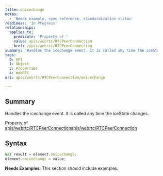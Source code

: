 ```yaml
---
title: onicechange
notes:
  - 'Needs example, spec reference, standardization status'
readiness: 'In Progress'
relationships:
  applies_to:
    predicate: 'Property of '
    value: apis/webrtc/RTCPeerConnection
    href: /apis/webrtc/RTCPeerConnection
summary: 'Handles the icechange event. It is called any time the iceState  changes.'
tags:
  0: API
  1: Object
  2: Properties
  4: WebRTC
uri: apis/webrtc/RTCPeerConnection/onicechange

---
```

## <span>Summary</span>

Handles the icechange event. It is called any time the iceState changes.

Property of [apis/webrtc/RTCPeerConnection](/apis/webrtc/RTCPeerConnection)[apis/webrtc/RTCPeerConnection](/apis/webrtc/RTCPeerConnection)

## <span>Syntax</span>

``` js
var result = element.onicechange;
element.onicechange = value;
```

**Needs Examples**: This section should include examples.

